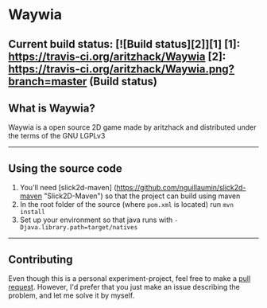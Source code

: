# Waywia
Current build status: [![Build status][2]][1]
  [1]: https://travis-ci.org/aritzhack/Waywia
  [2]: https://travis-ci.org/aritzhack/Waywia.png?branch=master (Build status)
----
## What is Waywia?
Waywia is a open source 2D game made by aritzhack and distributed under the terms of the GNU LGPLv3

----
## Using the source code

1. You'll need [slick2d-maven] (https://github.com/nguillaumin/slick2d-maven "Slick2D-Maven") so that the project can build using maven
2. In the root folder of the source (where `pom.xml` is located) run `mvn install`
3. Set up your environment so that java runs with `-Djava.library.path=target/natives`
----
## Contributing

Even though this is a personal experiment-project, feel free to make a [pull request](https://github.com/aritzhack/Waywia/pulls "Waywia pull requests"). However, I'd prefer that you just make an issue describing the problem, and let me solve it by myself.
